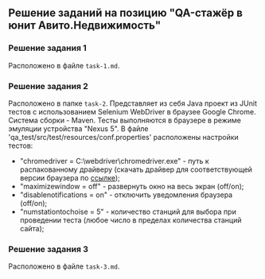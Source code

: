 ## Решение заданий на позицию "QA-стажёр в юнит Авито.Недвижимость"
### Решение задания 1
Расположено в файле `task-1.md`.
### Решение задания 2
Расположено в папке `task-2`.
Представляет из себя Java проект из JUnit тестов с использованием Selenium WebDriver в браузее Google Chrome. Система сборки - Maven.
Тесты выполняются в браузере в режиме эмуляции устройства "Nexus 5".
В файле 'qa_test/src/test/resources/conf.properties' расположены настройки тестов:
* "chromedriver = C:\\webdriver\\chromedriver.exe" - путь к распакованному драйверу (скачать драйвер для соответствующей версии браузера по [ссылке](https://chromedriver.chromium.org/downloads));
* "maximizewindow = off" - развернуть окно на весь экран (off/on);
* "disablenotifications = on" - отключить уведомления браузера (off/on);
* "numstationtochoise = 5" - количество станций для выбора при проведении теста (любое число в пределах количества станций сайта);
### Решение задания 3
Расположено в файле `task-3.md`.
